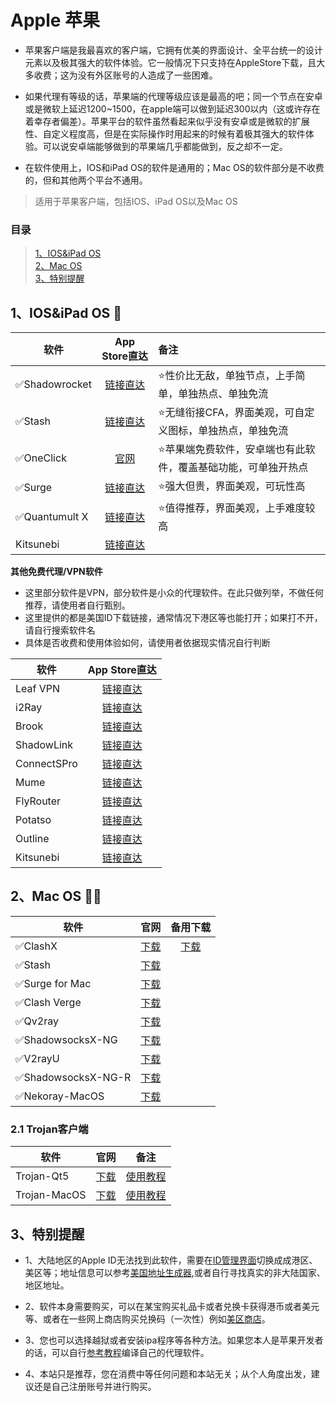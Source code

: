 # **Apple 苹果**

- 苹果客户端是我最喜欢的客户端，它拥有优美的界面设计、全平台统一的设计元素以及极其强大的软件体验。它一般情况下只支持在AppleStore下载，且大多收费；这为没有外区账号的人造成了一些困难。

- 如果代理有等级的话，苹果端的代理等级应该是最高的吧；同一个节点在安卓或是微软上延迟1200~1500，在apple端可以做到延迟300以内（这或许存在着幸存者偏差）。苹果平台的软件虽然看起来似乎没有安卓或是微软的扩展性、自定义程度高，但是在实际操作时用起来的时候有着极其强大的软件体验。可以说安卓端能够做到的苹果端几乎都能做到，反之却不一定。

- 在软件使用上，IOS和iPad OS的软件是通用的；Mac OS的软件部分是不收费的，但和其他两个平台不通用。

> 适用于苹果客户端，包括IOS、iPad OS以及Mac OS

### 目录

> [1、IOS&iPad OS](#1iosipad-os-)<br>
> [2、Mac OS](#2mac-os-)<br>
> [3、特别提醒](#3%E7%89%B9%E5%88%AB%E6%8F%90%E9%86%92)

## **1、IOS&iPad OS** 📱

| 软件 | App Store直达 | 备注
| --- | :---: | :--- 
|✅Shadowrocket|[链接直达](https://apps.apple.com/us/app/shadowrocket/id932747118?l=zh)|⭐性价比无敌，单独节点，上手简单，单独热点、单独免流
|✅Stash|[链接直达](https://apps.apple.com/us/app/stash/id1596063349?l=zh)|⭐无缝衔接CFA，界面美观，可自定义图标，单独热点，单独免流
|✅OneClick|[官网](https://oneclick.earth/#/)|⭐️苹果端免费软件，安卓端也有此软件，覆盖基础功能，可单独开热点
|✅Surge|[链接直达](https://apps.apple.com/us/app/surge-5/id1442620678?l=zh)|⭐强大但贵，界面美观，可玩性高
|✅Quantumult X|[链接直达](https://apps.apple.com/us/app/quantumult-x/id1443988620?l=zh)|⭐值得推荐，界面美观，上手难度较高
|Kitsunebi|[链接直达](https://apps.apple.com/us/app/kitsunebi-proxy-utility/id1446584073)|

**其他免费代理/VPN软件**
- 这里部分软件是VPN，部分软件是小众的代理软件。在此只做列举，不做任何推荐，请使用者自行甄别。
- 这里提供的都是美国ID下载链接，通常情况下港区等也能打开；如果打不开，请自行搜索软件名
- 具体是否收费和使用体验如何，请使用者依据现实情况自行判断

| 软件 | App Store直达 
| --- | :---: |
|Leaf VPN|[链接直达](https://apps.apple.com/us/app/leaf-vpn/id1534109007)
|i2Ray|[链接直达](https://apps.apple.com/us/app/i2ray/id1445270056)
|Brook|[链接直达](https://apps.apple.com/us/app/brook-not-just-proxy/id1216002642)
|ShadowLink|[链接直达](https://apps.apple.com/us/app/shadowlink-shadowsocks-proxy/id1439686518)
|ConnectSPro|[链接直达](https://apps.apple.com/us/app/connectspro/id1442910378)
|Mume|[链接直达](https://apps.apple.com/us/app/mume-vpn/id1144787928)
|FlyRouter|[链接直达](https://apps.apple.com/us/app/flyrouter/id1354248771) 
|Potatso|[链接直达](https://apps.apple.com/us/app/potatso/id1239860606)
|Outline|[链接直达](https://apps.apple.com/us/app/outline-app/id1356177741)
|Kitsunebi|[链接直达](https://apps.apple.com/us/app/outline-app/id1356177741)

## **2、Mac OS** 👩‍💻

| 软件 |官网|备用下载
| --- | :----: | :---: 
|✅ClashX|[下载](https://github.com/yichengchen/clashX/releases)|[下载](https://d2.netfiles.pw/v2/macos/ClashX-Pro-v1.70.0.2.dmg)
|✅Stash|[下载](https://stash.ws)|
|✅Surge for Mac|[下载](https://nssurge.com)|
|✅Clash Verge|[下载](https://github.com/zzzgydi/clash-verge/releases)|
|✅Qv2ray|[下载](https://github.com/Qv2ray/Qv2ray/releases)|
|✅ShadowsocksX-NG|[下载](https://github.com/shadowsocks/ShadowsocksX-NG/releases)|
|✅V2rayU|[下载](https://github.com/yanue/V2rayU/releases)|
|✅ShadowsocksX-NG-R|[下载](https://github.com/qinyuhang/ShadowsocksX-NG-R/releases)|
|✅Nekoray-MacOS|[下载](https://github.com/aaaamirabbas/nekoray-macos/releases)

### **2.1 Trojan客户端**

| 软件 |官网|备注
| --- | :----: | :---: 
|Trojan-Qt5|[下载](https://itlanyan.com/download.php?filename=/trojan/Trojan-Qt5-v1.4.0.dmg)|[使用教程](https://itlanyan.com/go.php?key=trojan-qt5-config)
|Trojan-MacOS|[下载](https://github.com/trojan-gfw/trojan/releases)|[使用教程](https://itlanyan.com/go.php?key=trojan-mac-config)

## **3、特别提醒**
- 1、大陆地区的Apple ID无法找到此软件，需要在[ID管理界面](https://appleid.apple.com/#!&page=signin)切换成成港区、美区等；地址信息可以参考[美国地址生成器](https://mp.weixin.qq.com/s/vLXUSlLgiddAmNbcQk0tAg),或者自行寻找真实的非大陆国家、地区地址。
  
- 2、软件本身需要购买，可以在某宝购买礼品卡或者兑换卡获得港币或者美元等、或者在一些网上商店购买兑换码（一次性）例如[美区商店](https://ioskaka.com)。

- 3、您也可以选择越狱或者安装ipa程序等各种方法。如果您本人是苹果开发者的话，可以自行[参考教程](https://www.xiaoglt.top/%e6%9e%84%e5%bb%ba%e8%87%aa%e5%b7%b1%e7%9a%84ios%e7%bd%91%e7%bb%9c%e4%bb%a3%e7%90%86%e5%ae%a2%e6%88%b7%e7%ab%afpotatso/)编译自己的代理软件。

- 4、本站只是推荐，您在消费中等任何问题和本站无关；从个人角度出发，建议还是自己注册账号并进行购买。

